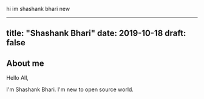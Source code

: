 hi im shashank bhari 
new

---
title: "Shashank Bhari"
date: 2019-10-18
draft: false
---

## About me
Hello All,

I'm Shashank Bhari. I'm new to open source world.
